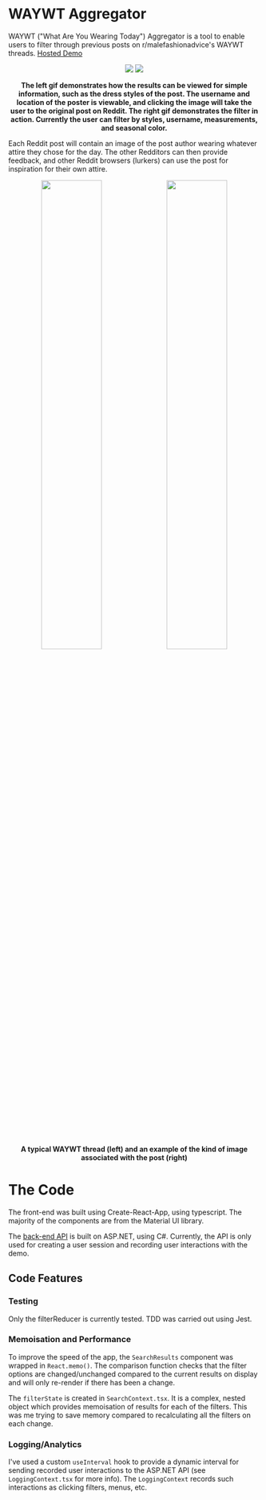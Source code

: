 # WAYWT Aggregator

WAYWT ("What Are You Wearing Today") Aggregator is a tool to enable users to filter through previous posts on r/malefashionadvice's WAYWT threads. [Hosted Demo](https://waywt.netlify.app/)

<p align="center">
  <img src="https://i.imgur.com/4layLOg.gif"  />
    <img src="https://i.imgur.com/OHvNSDF.gif"  />
</p>
<figcaption align = "center"><b>The left gif demonstrates how the results can be viewed for simple information, such as the dress styles of the post. The username and location of the poster is viewable, and clicking the image will take the user to the original post on Reddit.  The right gif demonstrates the filter in action. Currently the user can filter by styles, username, measurements, and seasonal color.</b></figcaption>

Each Reddit post will contain an image of the post author wearing whatever attire they chose for the day. The other Redditors can then provide feedback, and other Reddit browsers (lurkers) can use the post for inspiration for their own attire.

<p float="middle" align="center">
  <img src="https://i.imgur.com/39Rwuya.png" width="49%" />
  <img src="https://i.imgur.com/136Erhj.jpg" width="49%" /> 
</p>
<figcaption align = "center"><b>A typical WAYWT thread (left) and an example of the kind of image associated with the post (right)</b></figcaption>

# The Code
The front-end was built using Create-React-App, using typescript. The majority of the components are from the Material UI library.

The [back-end API](https://github.com/jimmythecode/waywt-backend) is built on ASP.NET, using C#. Currently, the API is only used for creating a user session and recording user interactions with the demo. 

## Code Features
### Testing
Only the filterReducer is currently tested. TDD was carried out using Jest.
### Memoisation and Performance
To improve the speed of the app, the `SearchResults` component was wrapped in `React.memo()`. The comparison function checks that the filter options are changed/unchanged compared to the current results on display and will only re-render if there has been a change.

The `filterState` is created in `SearchContext.tsx`. It is a complex, nested object which provides memoisation of results for each of the filters. This was me trying to save memory compared to recalculating all the filters on each change.
### Logging/Analytics
I've used a custom `useInterval` hook to provide a dynamic interval for sending recorded user interactions to the ASP.NET API (see `LoggingContext.tsx` for more info). The `LoggingContext` records such interactions as clicking filters, menus, etc.
